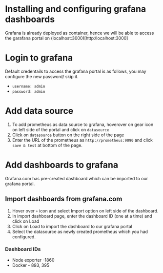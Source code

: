 # Installing and configuring grafana dashboards
Grafana is already deployed as container, hence we will be able to access the garafana portal on (localhost:3000)[http:\\localhost:3000]

# Login to grafana
Default credentails to access the grafana portal is as follows, you may configure the new password/ skip it.
- `username: admin`
- `password: admin`

# Add data source
1. To add prometheus as data source to grafana, hoverover on gear icon  on left side of the portal and click on `datasource`
1. Click on `datasource` button on the right side of the page
1. Enter the URL of the prometheus as `http://prometheus:9090` and click `save & test`  at bottom of the page.

# Add dashboards to grafana
Grafana.com has pre-created dashboard which can be imported to our grafana portal.  
## Import dashboards from grafana.com
1. Hover over `+` icon and select Import option on left side of the dashboard.
1. In import dashboard page, enter the dashboard ID (one at a time) and click on Load
1. Click on Load to import the dashboard to our grafana portal
1. Select the datasource as newly created prometheus which you had configured.

### Dashboard IDs
- Node exporter -1860
- Docker - 893, 395